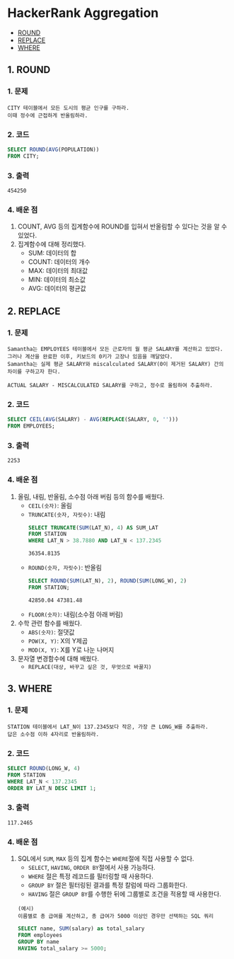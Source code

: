 # HackerRank Aggregation
- [ROUND](#1-round)
- [REPLACE](#2-replace)
- [WHERE](#3-where)

## 1. ROUND

### 1. 문제
```plain text
CITY 테이블에서 모든 도시의 평균 인구를 구하라.
이때 정수에 근접하게 반올림하라.
```

### 2. 코드
```SQL
SELECT ROUND(AVG(POPULATION))
FROM CITY;
```
### 3. 출력
```plain text
454250
```
### 4. 배운 점
1. COUNT, AVG 등의 집계함수에 ROUND를 입혀서 반올림할 수 있다는 것을 알 수 있었다.
2. 집계함수에 대해 정리했다.
    - SUM: 데이터의 합
    - COUNT: 데이터의 개수
    - MAX: 데이터의 최대값
    - MIN: 데이터의 최소값
    - AVG: 데이터의 평균값

## 2. REPLACE

### 1. 문제
```plain text
Samantha는 EMPLOYEES 테이블에서 모든 근로자의 월 평균 SALARY를 계산하고 있었다.
그러나 계산을 완료한 이후, 키보드의 0키가 고장나 있음을 깨달았다.
Samantha는 실제 평균 SALARY와 miscalculated SALARY(0이 제거된 SALARY) 간의 차이를 구하고자 한다.

ACTUAL SALARY - MISCALCULATED SALARY를 구하고, 정수로 올림하여 추출하라.
```

### 2. 코드
```SQL
SELECT CEIL(AVG(SALARY) - AVG(REPLACE(SALARY, 0, '')))
FROM EMPLOYEES;
```
### 3. 출력
```plain text
2253
```
### 4. 배운 점
1. 올림, 내림, 반올림, 소수점 아래 버림 등의 함수를 배웠다.
    - `CEIL(숫자)`: 올림
    - `TRUNCATE(숫자, 자릿수)`: 내림
        ```SQL
        SELECT TRUNCATE(SUM(LAT_N), 4) AS SUM_LAT
        FROM STATION
        WHERE LAT_N > 38.7880 AND LAT_N < 137.2345
        ```
        ```plain text
        36354.8135
        ```
    - `ROUND(숫자, 자릿수)`: 반올림
        ```SQL
        SELECT ROUND(SUM(LAT_N), 2), ROUND(SUM(LONG_W), 2)
        FROM STATION;
        ```
        ```plain text
        42850.04 47381.48
        ```
    - `FLOOR(숫자)`: 내림(소수점 아래 버림)
2. 수학 관련 함수를 배웠다.
    - `ABS(숫자)`: 절댓값
    - `POW(X, Y)`: X의 Y제곱
    - `MOD(X, Y)`: X를 Y로 나눈 나머지
3. 문자열 변경함수에 대해 배웠다.
    - `REPLACE(대상, 바꾸고 싶은 것, 무엇으로 바꿀지)`

## 3. WHERE

### 1. 문제
```plain text
STATION 테이블에서 LAT_N이 137.2345보다 작은, 가장 큰 LONG_W를 추출하라.
답은 소수점 이하 4자리로 반올림하라.
```

### 2. 코드
```SQL
SELECT ROUND(LONG_W, 4)
FROM STATION
WHERE LAT_N < 137.2345
ORDER BY LAT_N DESC LIMIT 1;
```
### 3. 출력
```plain text
117.2465
```
### 4. 배운 점
1. SQL에서 `SUM`, `MAX` 등의 집계 함수는 `WHERE`절에 직접 사용할 수 없다.
    - `SELECT`, `HAVING`, `ORDER BY`절에서 사용 가능하다.
    - `WHERE` 절은 특정 레코드를 필터링할 때 사용하다.
    - `GROUP BY` 절은 필터링된 결과를 특정 칼럼에 따라 그룹화한다.
    -  `HAVING` 절은 `GROUP BY`를 수행한 뒤에 그룹별로 조건을 적용할 때 사용한다.
    ```plain text
    (예시)
    이름별로 총 급여를 계산하고, 총 급여가 5000 이상인 경우만 선택하는 SQL 쿼리
    ```
    ```SQL
    SELECT name, SUM(salary) as total_salary
    FROM employees
    GROUP BY name
    HAVING total_salary >= 5000;
    ```